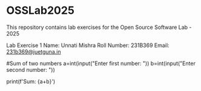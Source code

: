 # OSSLab2025
This repository contains lab exercises for the Open Source Software Lab - 2025


 Lab Exercise 1
Name: Unnati Mishra
Roll Number: 231B369
Email: 231b369@juetguna.in

<Solution code to part F>

#Sum of two numbers
a=int(input("Enter first number: "))
b=int(input("Enter second number: "))

print(f'Sum: {a+b}')